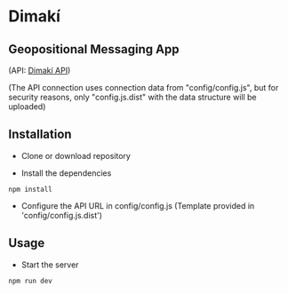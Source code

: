 # Dimakí

## Geopositional Messaging App

(API: [Dimakí API](https://github.com/JuanAntonioReyes/Dimaki-API))

(The API connection uses connection data from "config/config.js", but for security reasons, only "config.js.dist" with the data structure will be uploaded)

## Installation
- Clone or download repository

- Install the dependencies

```
npm install
```

- Configure the API URL in config/config.js (Template provided in 'config/config.js.dist')

## Usage
- Start the server

```
npm run dev
```